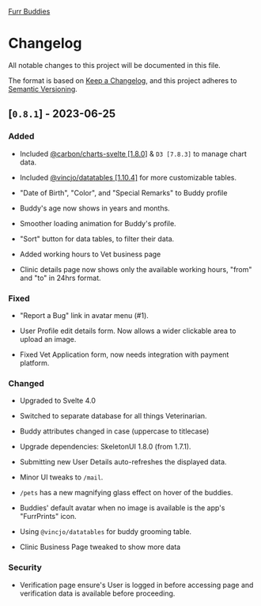 [Furr Buddies](https://buddies.simmons.studio)
# Changelog

All notable changes to this project will be documented in this file.

The format is based on [Keep a Changelog](https://keepachangelog.com/en/1.0.0/),
and this project adheres to [Semantic Versioning](https://semver.org/spec/v2.0.0.html).



## [`0.8.1`] - 2023-06-25

### Added

- Included [@carbon/charts-svelte [1.8.0]]() & `D3 [7.8.3]` to manage chart data.

- Included [@vincjo/datatables [1.10.4]](https://github.com/vincjo/datatables) for more customizable tables.
- "Date of Birth", "Color", and "Special Remarks" to Buddy profile
- Buddy's age now shows in years and months.
- Smoother loading animation for Buddy's profile.
- "Sort" button for data tables, to filter their data.
- Added working hours to Vet business page
- Clinic details page now shows only the available working hours, "from" and "to" in 24hrs format.

### Fixed

- "Report a Bug" link in avatar menu (#1).

- User Profile edit details form. Now allows a wider clickable area to upload an image.

- Fixed Vet Application form, now needs integration with payment platform.

### Changed

- Upgraded to Svelte 4.0

- Switched to separate database for all things Veterinarian.

- Buddy attributes changed in case (uppercase to titlecase)

- Upgrade dependencies: SkeletonUI 1.8.0 (from 1.7.1).
- Submitting new User Details auto-refreshes the displayed data.
- Minor UI tweaks to `/mail`.
- `/pets` has a new magnifying glass effect on hover of the buddies.
- Buddies' default avatar when no image is available is the app's "FurrPrints" icon.
- Using `@vincjo/datatables` for buddy grooming table.
- Clinic Business Page tweaked to show more data

### Security

- Verification page ensure's User is logged in before accessing page and verification data is available before proceeding.